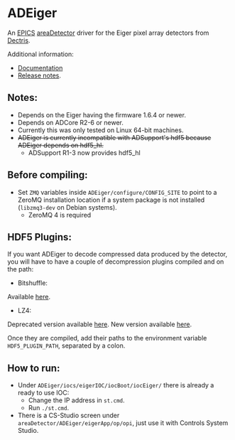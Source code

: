 ADEiger
===========
An
[EPICS](http://www.aps.anl.gov/epics/)
[areaDetector](https://cars.uchicago.edu/software/epics/areaDetector.html)
driver for the Eiger pixel array detectors from
[Dectris](http://www.dectris.com).

Additional information:
* [Documentation](https://areadetector.github.io/master/ADEiger/ADEiger.html)
* [Release notes](RELEASE.md).

Notes:
------

* Depends on the Eiger having the firmware 1.6.4 or newer.
* Depends on ADCore R2-6 or newer.
* Currently this was only tested on Linux 64-bit machines.
* ~~ADEiger is currently incompatible with ADSupport's hdf5 because ADEiger depends on hdf5_hl.~~
    * ADSupport R1-3 now provides hdf5_hl

Before compiling:
-----------------

* Set `ZMQ` variables inside `ADEiger/configure/CONFIG_SITE` to point to a ZeroMQ installation location if a system package is not installed (`libzmq3-dev` on Debian systems).
  - ZeroMQ 4 is required

HDF5 Plugins:
-------------

If you want ADEiger to decode compressed data produced by the detector, you will have to have a couple of decompression
plugins compiled and on the path:

* Bitshuffle:

Available [here](https://github.com/kiyo-masui/bitshuffle).

* LZ4:

Deprecated version available [here](https://github.com/michaelrissi/HDF5Plugin.git).
New version available [here](https://github.com/nexusformat/HDF5-External-Filter-Plugins).

Once they are compiled, add their paths to the environment variable `HDF5_PLUGIN_PATH`, separated by a colon.

How to run:
-----------

* Under `ADEiger/iocs/eigerIOC/iocBoot/iocEiger/` there is already a ready to use IOC:
  - Change the IP address in `st.cmd`.
  - Run `./st.cmd`.
* There is a CS-Studio screen under `areaDetector/ADEiger/eigerApp/op/opi`, just use it with Controls System Studio.
